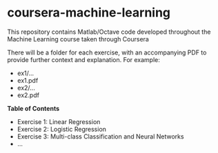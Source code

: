 # coursera-machine-learning
This repository contains Matlab/Octave code developed throughout the Machine Learning course taken through Coursera

There will be a folder for each exercise, with an accompanying PDF to provide further context and explanation. For example:
* ex1/...
* ex1.pdf
* ex2/...
* ex2.pdf

**Table of Contents**
* Exercise 1: Linear Regression
* Exercise 2: Logistic Regression
* Exercise 3: Multi-class Classification and Neural Networks
* ...
